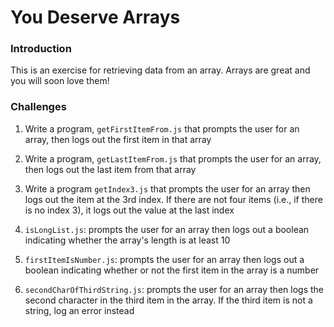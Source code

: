 # You Deserve Arrays

### Introduction

This is an exercise for retrieving data from an array. Arrays are great and you will soon love them!

### Challenges

1. Write a program, `getFirstItemFrom.js` that prompts the user for an array, then logs out the first item in that array

2. Write a program, `getLastItemFrom.js` that prompts the user for an array, then logs out the last item from that array

3. Write a program `getIndex3.js` that prompts the user for an array then logs out the item at the 3rd index. If there are not four items (i.e., if there is no index 3), it logs out the value at the last index

4. `isLongList.js`: prompts the user for an array then logs out a boolean indicating whether the array's length is at least 10

5. `firstItemIsNumber.js`: prompts the user for an array then logs out a boolean indicating whether or not the first item in the array is a number

6. `secondCharOfThirdString.js`: prompts the user for an array then logs the second character in the third item in the array. If the third item is not a string, log an error instead
 
